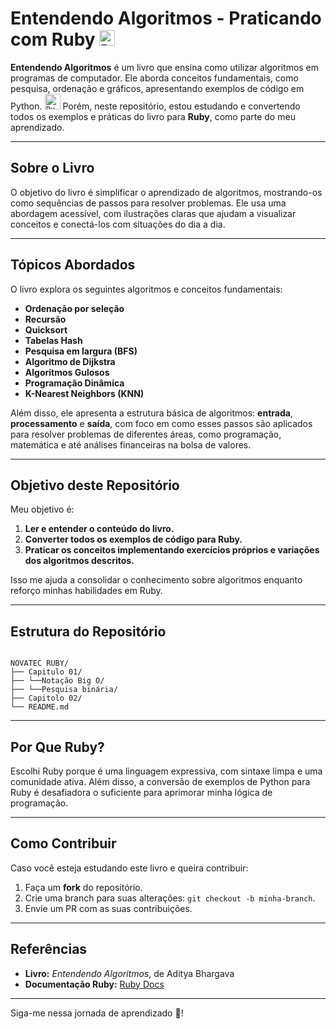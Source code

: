 # Entendendo Algoritmos - Praticando com Ruby  <code><img width="25" src="https://user-images.githubusercontent.com/25181517/192603745-7d34df9e-7756-4756-a539-6a61badf7a80.png" alt="Ruby" title="Ruby"/></code>

**Entendendo Algoritmos** é um livro que ensina como utilizar algoritmos em programas de computador. Ele aborda conceitos fundamentais, como pesquisa, ordenação e gráficos, apresentando exemplos de código em Python. <code><img width="25" src="https://user-images.githubusercontent.com/25181517/183423507-c056a6f9-1ba8-4312-a350-19bcbc5a8697.png" alt="Python" title="Python"/></code> Porém, neste repositório, estou estudando e convertendo todos os exemplos e práticas do livro para **Ruby**, como parte do meu aprendizado.

---

## Sobre o Livro

O objetivo do livro é simplificar o aprendizado de algoritmos, mostrando-os como sequências de passos para resolver problemas. Ele usa uma abordagem acessível, com ilustrações claras que ajudam a visualizar conceitos e conectá-los com situações do dia a dia. 

---

## Tópicos Abordados

O livro explora os seguintes algoritmos e conceitos fundamentais:

- **Ordenação por seleção**  
- **Recursão**  
- **Quicksort**  
- **Tabelas Hash**  
- **Pesquisa em largura (BFS)**  
- **Algoritmo de Dijkstra**  
- **Algoritmos Gulosos**  
- **Programação Dinâmica**  
- **K-Nearest Neighbors (KNN)**  

Além disso, ele apresenta a estrutura básica de algoritmos: **entrada**, **processamento** e **saída**, com foco em como esses passos são aplicados para resolver problemas de diferentes áreas, como programação, matemática e até análises financeiras na bolsa de valores.

---

## Objetivo deste Repositório

Meu objetivo é:  

1. **Ler e entender o conteúdo do livro.**  
2. **Converter todos os exemplos de código para Ruby.**  
3. **Praticar os conceitos implementando exercícios próprios e variações dos algoritmos descritos.**  

Isso me ajuda a consolidar o conhecimento sobre algoritmos enquanto reforço minhas habilidades em Ruby.

---

## Estrutura do Repositório

```

NOVATEC RUBY/
├── Capitulo 01/
├── └──Notação Big O/
├── └──Pesquisa binária/
├── Capitolo 02/
└── README.md

```  

---

## Por Que Ruby?

Escolhi Ruby porque é uma linguagem expressiva, com sintaxe limpa e uma comunidade ativa. Além disso, a conversão de exemplos de Python para Ruby é desafiadora o suficiente para aprimorar minha lógica de programação.

---

## Como Contribuir

Caso você esteja estudando este livro e queira contribuir:  

1. Faça um **fork** do repositório.  
2. Crie uma branch para suas alterações: `git checkout -b minha-branch`.  
3. Envie um PR com as suas contribuições.  

---

## Referências

- **Livro:** *Entendendo Algoritmos*, de Aditya Bhargava  
- **Documentação Ruby:** [Ruby Docs](https://github.com/JhonataFerreira95/documention_Ruby)  

---

Siga-me nessa jornada de aprendizado 🚀!
